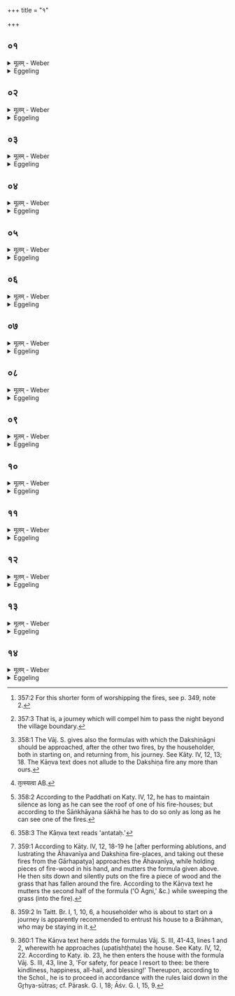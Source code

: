 +++
title = "१"

+++

##  ०१
<details><summary>मूलम् - Weber</summary>

अ᳘थ हु᳘ते ऽग्निहोत्र उ᳘पतिष्ठते॥  
भूर्भु᳘वः स्व᳘रि᳘ति त᳘त्सत्ये᳘नैॗवैतद्वा᳘चᳫं स᳘मर्धयति यदा᳘ह भूर्भु᳘वः स्वरि᳘ति त᳘या स᳘मृद्धया᳘शिषमा᳘शास्ते सुपो᳘षः पो᳘षैरि᳘ति तत्पु᳘ष्टिमा᳘शास्ते॥
</details>

<details><summary>Eggeling</summary>

1. Now after the performance of the Agnihotra he (optionally [^egg_788]) .approaches the fires with (Vāj. S. III, 37), 'Earth! ether! sky!' In saying 'Earth! ether! sky!' he renders his speech auspicious by means of the truth, and with that (speech) thus rendered propitious he invokes a blessing:--'May I be well supplied with offspring!' whereby he prays for offspring; '--well supplied with men!' whereby he prays for men (heroes); '--well supplied with viands!' whereby he prays for prosperity.

[^egg_788]: 357:2 For this shorter form of worshipping the fires, see p. 349, note 2.
</details>

##  ०२
<details><summary>मूलम् - Weber</summary>

यद्वा᳘ अदो᳘ दीर्घ᳘मग्न्युपस्थान᳘म्॥  
आशी᳘रेवॗ साशी᳘रियं त᳘देता᳘वतैॗवैतत्स᳘र्वमाप्नोति त᳘स्मादेते᳘नैवो᳘पतिष्ठेतैते᳘नॗ न्वेव᳘ वयमु᳘पचराम इ᳘ति ह स्माहा᳘सुरिः॥
</details>

<details><summary>Eggeling</summary>

2. That long (form of) fire-worship is a prayer for blessing, and so is this (short) one a prayer for blessing: hence even with this much he obtains all, and he may therefore worship the fires with it. 'Therewith, indeed, we perform,' so spake Āsuri.
</details>

##  ०३
<details><summary>मूलम् - Weber</summary>

अ᳘थ प्रवत्स्यन्॥  
गा᳘र्हपत्यमेवा᳘ग्र उ᳘पतिष्ठते᳘ ऽथाहवनी᳘यं॥
</details>

<details><summary>Eggeling</summary>

3. Now, when he is about to set out on a journey [^egg_789], he approaches first the Gārhapatya, and thereupon the Āhavanīya.

[^egg_789]: 357:3 That is, a journey which will compel him to pass the night beyond the village boundary.
</details>

##  ०४
<details><summary>मूलम् - Weber</summary>

स गा᳘र्हपत्यमु᳘पतिष्ठते॥  
न᳘र्य प्रजा᳘म् मे पाही᳘ति प्रजा᳘या हैष᳘ ईष्टे त᳘त्प्रजा᳘मेॗवास्मा एतत्प᳘रिददाति गु᳘प्त्यै॥
</details>

<details><summary>Eggeling</summary>

4. The Gārhapatya he approaches with the text (Vāj. S. III, 37 b seq.), 'Thou, that art friendly to man, protect my offspring!' He (Agni Gārhapatya), truly, is the guardian of offspring; and therefore he now makes over to him his offspring for protection.
</details>

##  ०५
<details><summary>मूलम् - Weber</summary>

अ᳘थाहवनी᳘यमु᳘पतिष्ठते॥  
श᳘ᳫं᳘स्य पशू᳘न्मे पाही᳘ति पशूना᳘ᳫं᳘ हैष᳘ ईष्टे त᳘त्पशू᳘नेॗवास्मा एतत्प᳘रिददाति गु᳘प्त्यै॥
</details>

<details><summary>Eggeling</summary>

5. He then approaches the Āhavanīya, with 'Thou, that art worthy of praise, protect my cattle!' He (Agni), truly, is the guardian of cattle, and therefore he now makes over to him his cattle for protection [^egg_790].

[^egg_790]: 358:1 The Vāj. S. gives also the formulas with which the Dakshiṇāgni should be approached, after the other two fires, by the householder, both in starting on, and returning from, his journey. See Kāty. IV, 12, 13; 18. The Kāṇva text does not allude to the Dakshiṇa fire any more than ours.
</details>

##  ०६
<details><summary>मूलम् - Weber</summary>

अ᳘थ प्र᳘ वा व्र᳘जति प्र᳘ वा धावयति॥  
स य᳘त्र वे᳘लाम् म᳘न्यते त᳘त्स्यन्त्त्वा [^wbr_1] वा᳘चं वि᳘सृजते᳘ ऽथ प्रो᳘ष्य परे᳘क्ष्य य᳘त्र वे᳘लाम् म᳘न्यते तद्वा᳘चं यछति स यद्य᳘पि राजा᳘न्तरेण स्याॗन्नैव तमु᳘पेयात्॥  

[^wbr_1]: त᳘त्स्यत्वा AB.
</details>

<details><summary>Eggeling</summary>

6. Thereupon he walks or drives off; and having got as far as what he considers to be the boundary [^egg_791], he breaks silence. And when he returns from his journey he maintains silence from the moment he sees what he considers to be the boundary. And even though there be a king inside (one's house), one must not go to him (or any other person before one has rendered homage to the fires).

[^egg_791]: 358:2 According to the Paddhati on Katy. IV, 12, he has to maintain silence as long as he can see the roof of one of his fire-houses; but according to the Śāṅkhāyana śākhā he has to do so only as long as he can see one of the fires.
</details>

##  ०७
<details><summary>मूलम् - Weber</summary>

स᳘ आहवनी᳘यमेवा᳘ग्र उ᳘पतिष्ठते॥  
अ᳘थ गा᳘र्हपत्यं गृहा वै गा᳘र्हपत्यो गृहा वै᳘ प्र᳘तिष्ठा त᳘द्गृहे᳘ष्वेॗवैत᳘त्प्रतिष्ठा᳘याम् प्र᳘तितिष्ठति॥
</details>

<details><summary>Eggeling</summary>

7. He first approaches the Āhavanīya fire, and thereupon the Gārhapatya. The Gārhapatya doubtless is a house (gr̥hāḥ), and a house is a safe resting-place: so that he thereby (finally [^egg_792]) establishes himself in a house, that is, in a safe resting-place.

[^egg_792]: 358:3 The Kāṇva text reads 'antataḥ.'
</details>

##  ०८
<details><summary>मूलम् - Weber</summary>

स᳘ आहवनी᳘यमु᳘पतिष्ठते॥  
आ᳘गन्म विश्व᳘वेदसमस्म᳘भ्यं वसुवि᳘त्तमम् अ᳘ग्ने सम्राडभि᳘ द्युम्न᳘मभि स᳘ह आ᳘यछस्वेत्य᳘थोपवि᳘श्य तृ᳘णान्य᳘पलुम्पति॥
</details>

<details><summary>Eggeling</summary>

8. He approaches the Āhavanīya fire, with the text (Vāj. S. III, 38 seq.), 'We have approached (thee), the all-knowing, the most liberal dispenser of

goods: O Agni, sovereign lord, bestow on us lustre and strength!' Having then sat down he sweeps the blades of grass [^egg_793] (into the fire).

[^egg_793]: 359:1 According to Kāty. IV, 12, 18-19 he [after performing ablutions, and lustrating the Āhavanīya and Dakshiṇa fire-places, and taking out these fires from the Gārhapatya] approaches the Āhavanīya, while holding pieces of fire-wood in his hand, and mutters the formula given above. He then sits down and silently puts on the fire a piece of wood and the grass that has fallen around the fire. According to the Kāṇva text he mutters the second half of the formula ('O Agni,' &c.) while sweeping the grass (into the fire).
</details>

##  ०९
<details><summary>मूलम् - Weber</summary>

अ᳘थ गा᳘र्हपत्यमु᳘पतिष्ठते॥  
अय᳘मग्निर्गृह᳘पतिर्गा᳘र्हपत्यःप्रजा᳘या वसुवि᳘त्तमः अ᳘ग्ने गृहपते ऽभि᳘ द्युम्न᳘मभि स᳘ह आ᳘यछस्वेत्य᳘थोपवि᳘श्य तृ᳘णान्य᳘पलुम्पत्येतन्नु ज᳘पेनैते᳘नॗ न्वेव भू᳘यिष्ठा इवो᳘पतिष्ठन्ते॥
</details>

<details><summary>Eggeling</summary>

9. Thereupon he approaches the Gārhapatya, with the text, 'He, Agni Gārhapatya, is the lord of the house, the most liberal dispenser of goods to our offspring: O Agni, lord of the house, bestow on us lustre and strength!' Having then sat down, he sweeps off the blades of grass. In this way (householders) mostly approach the fires with muttered prayer.
</details>

##  १०
<details><summary>मूलम् - Weber</summary>

स वै ख᳘लु तूष्णी᳘मेवो᳘पतिष्ठेत॥  
इदं वै य᳘स्मिन्व᳘सति ब्राह्मणो᳘ वा रा᳘जा वा श्रे᳘यान्मनुॗष्योॗ न्वेव त᳘मेवॗ नार्हति व᳘क्तुमिद᳘म् मे त्वं᳘ गोपायॗ प्राहं᳘ वत्स्यामीत्य᳘थास्मिन्नेते श्रे᳘यांसो वसन्ति देवा᳘ अग्न᳘यः क᳘ उ ता᳘नर्हति व᳘क्तुमिद᳘म् मे यूयं᳘ गोपायतॗ प्राहं᳘ वत्स्यामी᳘ति॥
</details>

<details><summary>Eggeling</summary>

10. However, one may also approach the fires silently,--and that for this reason:--If in the place (where one lives), a Brāhman or noble--in short, a better man--resides, one dares not say to him, 'I am going on a journey, take care of this (property) of mine [^egg_794]!' Now in this (sacrificial ground) one's betters indeed reside, viz. the divine Agnis: who, then, would dare to say to them, 'I am going on a journey, take ye care of this (property) of mine!'

[^egg_794]: 359:2 In Taitt. Br. I, 1, 10, 6, a householder who is about to start on a journey is apparently recommended to entrust his house to a Brāhman, who may be staying in it.
</details>

##  ११
<details><summary>मूलम् - Weber</summary>

म᳘नो ह वै᳘ देवा᳘ मनुष्य᳘स्या᳘जानन्ति॥  
स᳘ वेद गा᳘र्हपत्यः परिदा᳘म् मेदमु᳘पागादि᳘ति तूष्णी᳘मेॗवाहवनी᳘यमु᳘पतिष्ठते स᳘ वेदाहवनी᳘यः परिदां᳘ मेदमु᳘पागादिति॥
</details>

<details><summary>Eggeling</summary>

11. The gods assuredly see through the mind of man: that (Agni) Gārhapatya therefore knows that he (the householder) now approaches in order to give

himself up to him. Silently he approaches the Āhavanīya fire: that (Agni) Āhavanīya knows that he now approaches in order to give himself up to him.
</details>

##  १२
<details><summary>मूलम् - Weber</summary>

अ᳘थ प्र᳘ वा व्र᳘जति प्र᳘ वा धावयति॥  
स य᳘त्र वे᳘लो म᳘न्यते त᳘त्स्यन्त्त्वा वा᳘चं वि᳘सृजते᳘ ऽथ प्रो᳘ष्य परे᳘क्ष्य य᳘त्र वे᳘लाम् म᳘न्यते तद्वा᳘चं यछति स यद्य᳘पि राजा᳘न्तरेण स्याॗन्नैव तमु᳘पेयात्॥
</details>

<details><summary>Eggeling</summary>

12. Thereupon he walks or drives off; and having got as far as what he considers the boundary line, he releases his speech. And when he returns from the journey, he maintains silence from the moment he sees what he considers to be the boundary. And even though there be a king inside (one's house), one must not go to him.
</details>

##  १३
<details><summary>मूलम् - Weber</summary>

स᳘ आहवनी᳘यमेवा᳘ग्र उ᳘पतिष्ठते॥  
अ᳘थ गा᳘र्हपत्यं तूष्णी᳘मेॗवाहवनी᳘यमु᳘पतिष्ठते तूष्णी᳘मुपवि᳘श्य तृ᳘णान्य᳘पलुम्पति तूष्णी᳘मेव गा᳘र्हपत्यमु᳘पतिष्ठते तूष्णी᳘मुपवि᳘श्य तृ᳘णान्य᳘पलुम्पति॥
</details>

<details><summary>Eggeling</summary>

13. He first approaches the Āhavanīya, and thereupon the Gārhapatya. Silently he approaches the Āhavanīya; and silently he sits down and sweeps away the grass-blades. Silently he approaches the Gārhapatya; and silently he sits down and sweeps away the grass-blades.
</details>

##  १४
<details><summary>मूलम् - Weber</summary>

अथा᳘तो गृहा᳘णामेॗवोपचारः᳟॥  
एत᳘द्ध वै᳘ गृह᳘पतेः प्रोषु᳘ष आ᳘गताद्गृहाः᳘ समु᳘त्त्रस्ता इव भवन्ति कि᳘मय᳘मिह वदिष्य᳘ति किं᳘ वा करिष्यती᳘ति स यो᳘ ह त᳘त्र किं᳘चिद्व᳘दति वा करो᳘ति वा त᳘स्माद्गृहाः प्र᳘त्रसन्ति त᳘स्येश्वरः कु᳘लं वि᳘क्षोब्धोर᳘थ यो᳘ ह त᳘त्र न व᳘दति न किं᳘ चन᳘ करो᳘ति तं᳘ गृहा᳘ उपसं᳘श्रयन्ते न वा᳘ अय᳘मिॗहावादीन्न किं᳘ चॗनाकरदि᳘ति स य᳘दिहा᳘पि सु᳘क्रुद्ध इव स्याछ्व᳘ एव त᳘तस्तत्कुर्याद्य᳘द्वदिष्य᳘न्वा करिष्य᳘न्वा स्या᳘देष᳘ उ गृहा᳘णामुपचारः᳟॥
</details>
<details><summary>Eggeling</summary>

14. Then as to the observances in regard to (the entering of) his house. Now when a householder comes home from a journey, his house trembles greatly for fear of him, thinking, 'What will he say here? what will he do here?' It is therefore for fear of him that speaks or does anything on this occasion that the house trembles and is liable to crush his family; but him who neither speaks nor does anything, his house receives with confidence, thinking, 'He has not spoken here, he has not done anything here!' And should he be ever so angry at anything on this occasion, let him rather do on the next day whatever he might wish to say or do. This then is the observance in regard to the house [^egg_795].

[^egg_795]: 360:1 The Kāṇva text here adds the formulas Vāj. S. III, 41-43, lines 1 and 2, wherewith he approaches (upatishṭḥate) the house. See Katy. IV, 12, 22. According to Katy. ib. 23, he then enters  the house with the formula Vāj. S. III, 43, line 3, 'For safety, for peace I resort to thee: be there kindliness, happiness, all-hail, and blessing!' Thereupon, according to the Schol., he is to proceed in accordance with the rules laid down in the Gr̥hya-sūtras; cf. Pārask. G. I, 18; Āśv. G. I, 15, 9.
</details>

